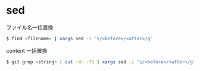# sed

ファイル名一括置換
```bash
$ find <filename> | xargs sed -i "s/<before>/<after>/g"
```

content 一括置換
```bash
$ git grep <string> | cut -d: -f1 | xargs sed -i "s/<before>/<after>/g"
```

